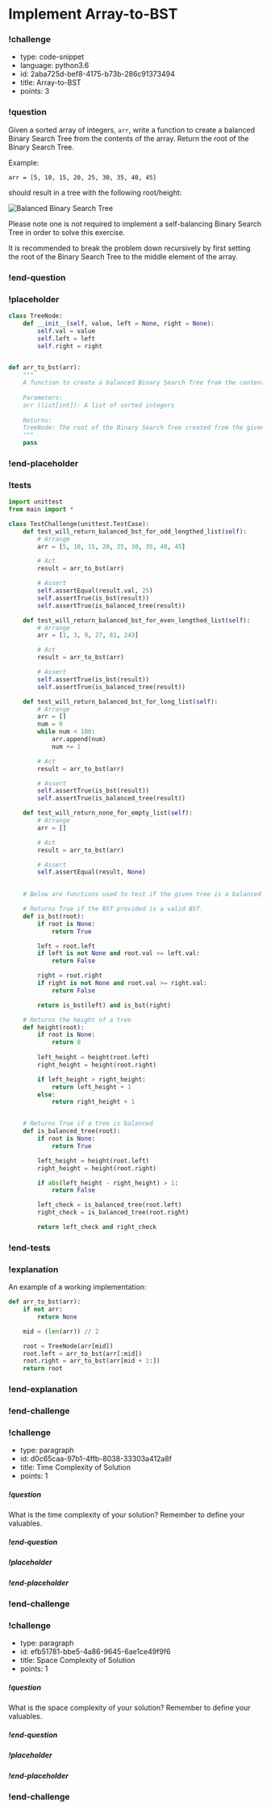 # Implement Array-to-BST

<!-- prettier-ignore-start -->
### !challenge
* type: code-snippet
* language: python3.6
* id: 2aba725d-bef8-4175-b73b-286c91373494
* title: Array-to-BST
* points: 3
### !question

Given a sorted array of integers, `arr`, write a function to create a balanced Binary Search Tree from the contents of the array. Return the root of the Binary Search Tree.

Example:

`arr = [5, 10, 15, 20, 25, 30, 35, 40, 45]`

should result in a tree with the following root/height:

![Balanced Binary Search Tree](../images/balanced_bst.png)

Please note one is not required to implement a self-balancing Binary Search Tree in order to solve this exercise. 

It is recommended to break the problem down recursively by first setting the root of the Binary Search Tree to the middle element of the array.

### !end-question
### !placeholder

```python
class TreeNode:
    def __init__(self, value, left = None, right = None):
        self.val = value
        self.left = left
        self.right = right


def arr_to_bst(arr):
    """
    A function to create a balanced Binary Search Tree from the contents of an array.
  
    Parameters:
    arr (list[int]): A list of sorted integers
  
    Returns:
    TreeNode: The root of the Binary Search Tree created from the given array, arr.
    """
    pass
```

### !end-placeholder
### !tests
```python
import unittest
from main import *

class TestChallenge(unittest.TestCase):
    def test_will_return_balanced_bst_for_odd_lengthed_list(self):
        # Arrange
        arr = [5, 10, 15, 20, 25, 30, 35, 40, 45]

        # Act
        result = arr_to_bst(arr)

        # Assert
        self.assertEqual(result.val, 25)
        self.assertTrue(is_bst(result))
        self.assertTrue(is_balanced_tree(result))

    def test_will_return_balanced_bst_for_even_lengthed_list(self):
        # Arrange
        arr = [1, 3, 9, 27, 81, 243]

        # Act
        result = arr_to_bst(arr)

        # Assert
        self.assertTrue(is_bst(result))
        self.assertTrue(is_balanced_tree(result))

    def test_will_return_balanced_bst_for_long_list(self):
        # Arrange
        arr = []
        num = 0
        while num < 100:
            arr.append(num)
            num += 1

        # Act
        result = arr_to_bst(arr)

        # Assert
        self.assertTrue(is_bst(result))
        self.assertTrue(is_balanced_tree(result))

    def test_will_return_none_for_empty_list(self):
        # Arrange
        arr = []

        # Act
        result = arr_to_bst(arr)

        # Assert
        self.assertEqual(result, None)
        

    # Below are functions used to test if the given tree is a balanced Binary Search Tree.

    # Returns True if the BST provided is a valid BST.
    def is_bst(root):
        if root is None:
            return True

        left = root.left
        if left is not None and root.val <= left.val:
            return False

        right = root.right
        if right is not None and root.val >= right.val:
            return False

        return is_bst(left) and is_bst(right)

    # Returns the height of a tree
    def height(root):
        if root is None:
            return 0
        
        left_height = height(root.left)
        right_height = height(root.right)

        if left_height > right_height:
            return left_height + 1
        else:
            return right_height + 1


    # Returns True if a tree is balanced
    def is_balanced_tree(root):
        if root is None:
            return True

        left_height = height(root.left)
        right_height = height(root.right)

        if abs(left_height - right_height) > 1:
            return False

        left_check = is_balanced_tree(root.left)
        right_check = is_balanced_tree(root.right)

        return left_check and right_check
```
### !end-tests
### !explanation

An example of a working implementation:

```python
def arr_to_bst(arr):
    if not arr:
        return None

    mid = (len(arr)) // 2

    root = TreeNode(arr[mid])
    root.left = arr_to_bst(arr[:mid])
    root.right = arr_to_bst(arr[mid + 1:])
    return root
```
### !end-explanation

### !end-challenge
<!-- prettier-ignore-end -->

<!-- >>>>>>>>>>>>>>>>>>>>>> BEGIN CHALLENGE >>>>>>>>>>>>>>>>>>>>>> -->
<!-- Replace everything in square brackets [] and remove brackets  -->

### !challenge

* type: paragraph
* id: d0c65caa-97b1-4ffb-8038-33303a412a8f
* title: Time Complexity of Solution
* points: 1

##### !question

What is the time complexity of your solution? Remember to define your valuables.

##### !end-question

##### !placeholder

##### !end-placeholder

### !end-challenge

<!-- ======================= END CHALLENGE ======================= -->

<!-- >>>>>>>>>>>>>>>>>>>>>> BEGIN CHALLENGE >>>>>>>>>>>>>>>>>>>>>> -->
<!-- Replace everything in square brackets [] and remove brackets  -->

### !challenge

* type: paragraph
* id: efb51781-bbe5-4a86-9645-6ae1ce49f9f6
* title: Space Complexity of Solution
* points: 1 

##### !question

What is the space complexity of your solution? Remember to define your valuables.

##### !end-question

##### !placeholder

##### !end-placeholder

### !end-challenge

<!-- ======================= END CHALLENGE ======================= -->